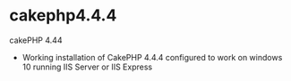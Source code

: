 # cakephp4.4.4
cakePHP 4.44
- Working installation of CakePHP 4.4.4 configured to work on windows 10 running IIS Server or IIS Express
